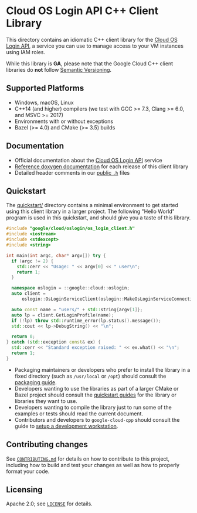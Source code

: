 # Cloud OS Login API C++ Client Library

This directory contains an idiomatic C++ client library for the
[Cloud OS Login API][cloud-service-docs], a service you can use to manage
access to your VM instances using IAM roles.

While this library is **GA**, please note that the Google Cloud C++ client libraries do **not** follow
[Semantic Versioning](https://semver.org/).

## Supported Platforms

- Windows, macOS, Linux
- C++14 (and higher) compilers (we test with GCC >= 7.3, Clang >= 6.0, and
  MSVC >= 2017)
- Environments with or without exceptions
- Bazel (>= 4.0) and CMake (>= 3.5) builds

## Documentation

- Official documentation about the [Cloud OS Login API][cloud-service-docs] service
- [Reference doxygen documentation][doxygen-link] for each release of this
  client library
- Detailed header comments in our [public `.h`][source-link] files

## Quickstart

The [quickstart/](quickstart/README.md) directory contains a minimal environment
to get started using this client library in a larger project. The following
"Hello World" program is used in this quickstart, and should give you a taste of
this library.

<!-- inject-quickstart-start -->

```cc
#include "google/cloud/oslogin/os_login_client.h"
#include <iostream>
#include <stdexcept>
#include <string>

int main(int argc, char* argv[]) try {
  if (argc != 2) {
    std::cerr << "Usage: " << argv[0] << " user\n";
    return 1;
  }

  namespace oslogin = ::google::cloud::oslogin;
  auto client =
      oslogin::OsLoginServiceClient(oslogin::MakeOsLoginServiceConnection());

  auto const name = "users/" + std::string{argv[1]};
  auto lp = client.GetLoginProfile(name);
  if (!lp) throw std::runtime_error(lp.status().message());
  std::cout << lp->DebugString() << "\n";

  return 0;
} catch (std::exception const& ex) {
  std::cerr << "Standard exception raised: " << ex.what() << "\n";
  return 1;
}
```

<!-- inject-quickstart-end -->

- Packaging maintainers or developers who prefer to install the library in a
  fixed directory (such as `/usr/local` or `/opt`) should consult the
  [packaging guide](/doc/packaging.md).
- Developers wanting to use the libraries as part of a larger CMake or Bazel
  project should consult the [quickstart guides](#quickstart) for the library
  or libraries they want to use.
- Developers wanting to compile the library just to run some of the examples or
  tests should read the current document.
- Contributors and developers to `google-cloud-cpp` should consult the guide to
  [setup a development workstation][howto-setup-dev-workstation].

## Contributing changes

See [`CONTRIBUTING.md`](/CONTRIBUTING.md) for details on how to
contribute to this project, including how to build and test your changes
as well as how to properly format your code.

## Licensing

Apache 2.0; see [`LICENSE`](/LICENSE) for details.

[cloud-service-docs]: https://cloud.google.com/compute/docs/oslogin
[doxygen-link]: https://googleapis.dev/cpp/google-cloud-oslogin/latest/
[howto-setup-dev-workstation]: /doc/contributor/howto-guide-setup-development-workstation.md
[source-link]: https://github.com/googleapis/google-cloud-cpp/tree/main/google/cloud/oslogin
